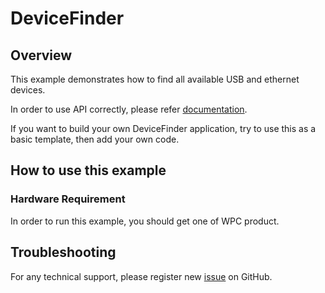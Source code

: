 # DeviceFinder

## Overview

This example demonstrates how to find all available USB and ethernet devices.

In order to use API correctly, please refer [documentation](https://wpc-systems-ltd.github.io/WPC_CSharp_driver_release/).

If you want to build your own DeviceFinder application, try to use this as a basic template, then add your own code.

## How to use this example

### Hardware Requirement

In order to run this example, you should get one of WPC product.

## Troubleshooting

For any technical support, please register new [issue](https://github.com/WPC-Systems-Ltd/WPC_CSharp_driver_release/issues) on GitHub.